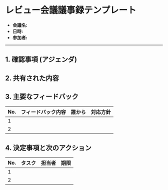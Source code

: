 # レビュー会議議事録テンプレート

- **会議名:**
- **日時:**
- **参加者:**

---

## 1. 確認事項 (アジェンダ)

## 2. 共有された内容

## 3. 主要なフィードバック

| No. | フィードバック内容 | 誰から | 対応方針 |
| :-- | :--- | :--- | :--- |
| 1 | | | |
| 2 | | | |

## 4. 決定事項と次のアクション

| No. | タスク | 担当者 | 期限 |
| :-- | :--- | :--- | :--- |
| 1 | | | |
| 2 | | | |
